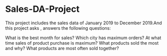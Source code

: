 # Sales-DA-Project

This project includes the sales data of January 2019 to December 2019.And this project asks , answers the following questions:

What is the best month for sales?
Which city has maximum orders?
At what time sales of product purchase is maximum?
What products sold the most and why?
What products are most often sold together?

